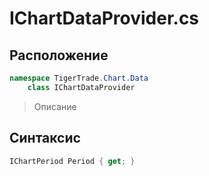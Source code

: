 
# IChartDataProvider.cs
## Расположение
```csharp
namespace TigerTrade.Chart.Data  
    class IChartDataProvider
```

> Описание

## Синтаксис
```csharp
IChartPeriod Period { get; }
```
